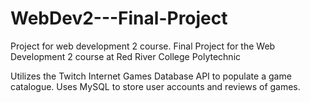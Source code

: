 # WebDev2---Final-Project
Project for web development 2 course.
Final Project for the Web Development 2 course at Red River College Polytechnic

Utilizes the Twitch Internet Games Database API to populate a game catalogue. Uses MySQL to store user accounts and reviews of games.
